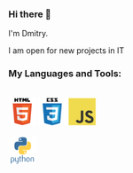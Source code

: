 ### Hi there 👋

I'm Dmitry.

I am open for new projects in IT

### My Languages and Tools:
<br>
<div style:{display:flex}>
  <img src="https://github.com/devicons/devicon/blob/master/icons/html5/html5-original-wordmark.svg" width="50" height="50"> <img src="https://github.com/devicons/devicon/blob/master/icons/css3/css3-original-wordmark.svg" width="50" height="50"> <img src="https://github.com/devicons/devicon/blob/master/icons/javascript/javascript-original.svg" width="50" height="50">
</div>
<br>
<img src="https://github.com/devicons/devicon/blob/master/icons/python/python-original-wordmark.svg" width="50" height="50">
